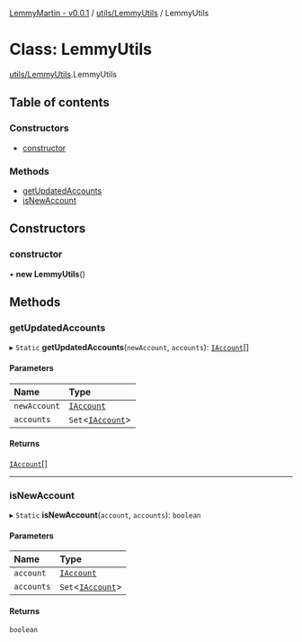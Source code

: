 [LemmyMartin - v0.0.1](../README.md) / [utils/LemmyUtils](../modules/utils_LemmyUtils.md) / LemmyUtils

# Class: LemmyUtils

[utils/LemmyUtils](../modules/utils_LemmyUtils.md).LemmyUtils

## Table of contents

### Constructors

- [constructor](utils_LemmyUtils.LemmyUtils.md#constructor)

### Methods

- [getUpdatedAccounts](utils_LemmyUtils.LemmyUtils.md#getupdatedaccounts)
- [isNewAccount](utils_LemmyUtils.LemmyUtils.md#isnewaccount)

## Constructors

### constructor

• **new LemmyUtils**()

## Methods

### getUpdatedAccounts

▸ `Static` **getUpdatedAccounts**(`newAccount`, `accounts`): [`IAccount`](../interfaces/features_settings_types.IAccount.md)[]

#### Parameters

| Name | Type |
| :------ | :------ |
| `newAccount` | [`IAccount`](../interfaces/features_settings_types.IAccount.md) |
| `accounts` | `Set`<[`IAccount`](../interfaces/features_settings_types.IAccount.md)\> |

#### Returns

[`IAccount`](../interfaces/features_settings_types.IAccount.md)[]

___

### isNewAccount

▸ `Static` **isNewAccount**(`account`, `accounts`): `boolean`

#### Parameters

| Name | Type |
| :------ | :------ |
| `account` | [`IAccount`](../interfaces/features_settings_types.IAccount.md) |
| `accounts` | `Set`<[`IAccount`](../interfaces/features_settings_types.IAccount.md)\> |

#### Returns

`boolean`
